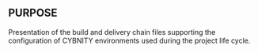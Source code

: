 ## PURPOSE
Presentation of the build and delivery chain files supporting the configuration of CYBNITY environments used during the project life cycle.